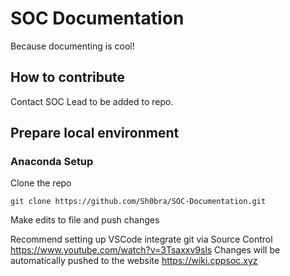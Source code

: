 # SOC Documentation

Because documenting is cool!

## How to contribute

Contact SOC Lead to be added to repo.

## Prepare local environment

### Anaconda Setup



Clone the repo
```
git clone https://github.com/Sh0bra/SOC-Documentation.git
```




Make edits to file and push changes


Recommend setting up VSCode integrate git via Source Control https://www.youtube.com/watch?v=3Tsaxxv9sls
Changes will be automatically pushed to the website https://wiki.cppsoc.xyz
